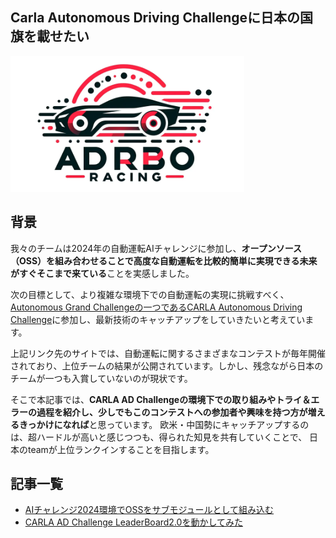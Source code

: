  Carla Autonomous Driving Challengeに日本の国旗を載せたい  
---

![sample_code.gif](./img/logo.png)  

## 背景  
我々のチームは2024年の自動運転AIチャレンジに参加し、**オープンソース（OSS）を組み合わせることで高度な自動運転を比較的簡単に実現できる未来がすぐそこまで来ている**ことを実感しました。  

次の目標として、より複雑な環境下での自動運転の実現に挑戦すべく、[Autonomous Grand Challengeの一つであるCARLA Autonomous Driving Challenge](https://opendrivelab.com/challenge2024/#carla)に参加し、最新技術のキャッチアップをしていきたいと考えています。

上記リンク先のサイトでは、自動運転に関するさまざまなコンテストが毎年開催されており、上位チームの結果が公開されています。しかし、残念ながら日本のチームが一つも入賞していないのが現状です。  

そこで本記事では、**CARLA AD Challengeの環境下での取り組みやトライ＆エラーの過程を紹介し、少しでもこのコンテストへの参加者や興味を持つ方が増えるきっかけになれば**と思っています。
欧米・中国勢にキャッチアップするのは、超ハードルが高いと感じつつも、得られた知見を共有していくことで、
日本のteamが上位ランクインすることを目指します。


## 記事一覧  
- [AIチャレンジ2024環境でOSSをサブモジュールとして組み込む](https://akodama428.github.io/aichallenge2024_public/docs/apply_local_planner/article20240918.html)
- [CARLA AD Challenge LeaderBoard2.0を動かしてみた](./doc/article20241217.md)  

